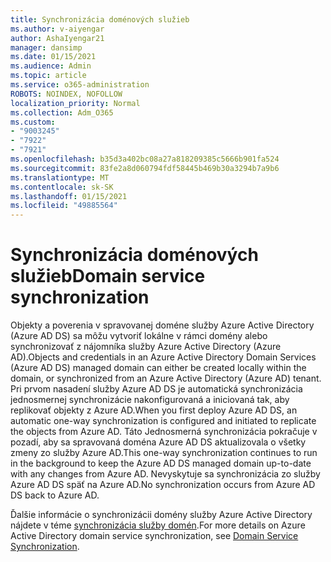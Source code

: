```yaml
---
title: Synchronizácia doménových služieb
ms.author: v-aiyengar
author: AshaIyengar21
manager: dansimp
ms.date: 01/15/2021
ms.audience: Admin
ms.topic: article
ms.service: o365-administration
ROBOTS: NOINDEX, NOFOLLOW
localization_priority: Normal
ms.collection: Adm_O365
ms.custom:
- "9003245"
- "7922"
- "7921"
ms.openlocfilehash: b35d3a402bc08a27a818209385c5666b901fa524
ms.sourcegitcommit: 83fe2a8d060794fdf58445b469b30a3294b7a9b6
ms.translationtype: MT
ms.contentlocale: sk-SK
ms.lasthandoff: 01/15/2021
ms.locfileid: "49885564"
---
```

# <a name="domain-service-synchronization"></a><span data-ttu-id="82329-102">Synchronizácia doménových služieb</span><span class="sxs-lookup"><span data-stu-id="82329-102">Domain service synchronization</span></span>

<span data-ttu-id="82329-103">Objekty a poverenia v spravovanej doméne služby Azure Active Directory (Azure AD DS) sa môžu vytvoriť lokálne v rámci domény alebo synchronizovať z nájomníka služby Azure Active Directory (Azure AD).</span><span class="sxs-lookup"><span data-stu-id="82329-103">Objects and credentials in an Azure Active Directory Domain Services (Azure AD DS) managed domain can either be created locally within the domain, or synchronized from an Azure Active Directory (Azure AD) tenant.</span></span> <span data-ttu-id="82329-104">Pri prvom nasadení služby Azure AD DS je automatická synchronizácia jednosmernej synchronizácie nakonfigurovaná a iniciovaná tak, aby replikovať objekty z Azure AD.</span><span class="sxs-lookup"><span data-stu-id="82329-104">When you first deploy Azure AD DS, an automatic one-way synchronization is configured and initiated to replicate the objects from Azure AD.</span></span> <span data-ttu-id="82329-105">Táto Jednosmerná synchronizácia pokračuje v pozadí, aby sa spravovaná doména Azure AD DS aktualizovala o všetky zmeny zo služby Azure AD.</span><span class="sxs-lookup"><span data-stu-id="82329-105">This one-way synchronization continues to run in the background to keep the Azure AD DS managed domain up-to-date with any changes from Azure AD.</span></span> <span data-ttu-id="82329-106">Nevyskytuje sa synchronizácia zo služby Azure AD DS späť na Azure AD.</span><span class="sxs-lookup"><span data-stu-id="82329-106">No synchronization occurs from Azure AD DS back to Azure AD.</span></span>

<span data-ttu-id="82329-107">Ďalšie informácie o synchronizácii domény služby Azure Active Directory nájdete v téme [synchronizácia služby domén](https://docs.microsoft.com/azure/active-directory-domain-services/synchronization).</span><span class="sxs-lookup"><span data-stu-id="82329-107">For more details on Azure Active Directory domain service synchronization, see [Domain Service Synchronization](https://docs.microsoft.com/azure/active-directory-domain-services/synchronization).</span></span> 
